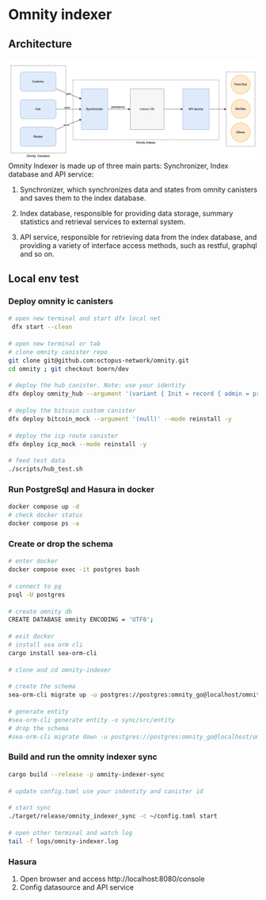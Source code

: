 

# Omnity indexer

## Architecture
![alt text](./assets/architecture.png)  
Omnity Indexer is made up of three main parts: Synchronizer, Index database and API service: 
 
1. Synchronizer, which synchronizes data and states from omnity canisters and saves them to the index database. 
 
2. Index database, responsible for providing data storage, summary statistics and retrieval services to external system. 
 
3. API service, responsible for retrieving data from the index database, and providing a variety of interface access methods, such as restful, graphql and so on. 

## Local env test

### Deploy omnity ic canisters
```bash
# open new terminal and start dfx local net
 dfx start --clean

# open new terminal or tab
# clone omnity canister repo
git clone git@github.com:octopus-network/omnity.git
cd omnity ; git checkout boern/dev

# deploy the hub canister. Note: use your identity
dfx deploy omnity_hub --argument '(variant { Init = record { admin = principal "rv3oc-smtnf-i2ert-ryxod-7uj7v-j7z3q-qfa5c-bhz35-szt3n-k3zks-fqe"} })' --mode reinstall --yes

# deploy the bitcoin custom canister
dfx deploy bitcoin_mock --argument '(null)' --mode reinstall -y

# deploy the icp route canister
dfx deploy icp_mock --mode reinstall -y

# feed test data
./scripts/hub_test.sh

```
### Run PostgreSql and Hasura in docker
```bash
docker compose up -d
# check docker status
docker compose ps -a
```

### Create or drop the schema
```bash  
# enter docker
docker compose exec -it postgres bash

# connect to pg 
psql -U postgres

# create omnity db
CREATE DATABASE omnity ENCODING = 'UTF8';

# exit docker 
# install sea orm cli
cargo install sea-orm-cli

# clone and cd omnity-indexer 

# create the schema
sea-orm-cli migrate up -u postgres://postgres:omnity_go@localhost/omnity

# generate entity
#sea-orm-cli generate entity -o sync/src/entity
# drop the schema
#sea-orm-cli migrate down -u postgres://postgres:omnity_go@localhost/omnity

```

### Build and run the omnity indexer sync


```bash
cargo build --release -p omnity-indexer-sync

# update config.toml use your indentity and canister id

# start sync
./target/release/omnity_indexer_sync -c ~/config.toml start

# open other terminal and watch log
tail -f logs/omnity-indexer.log
```

### Hasura  

1. Open browser and access http://localhost:8080/console
2. Config datasource and API service 
